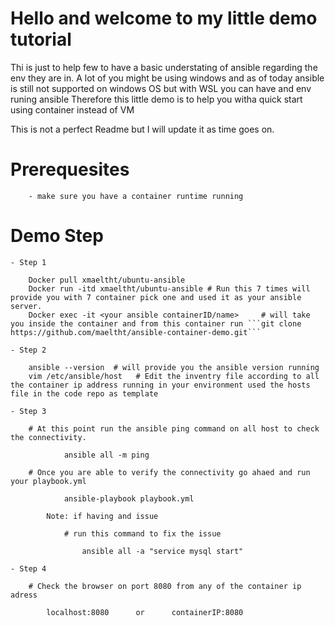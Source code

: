 # Hello and welcome to my little demo tutorial

Thi is just to help few to have a basic understating of ansible regarding the env they are in.
A lot of you might be using windows and as of today ansible is still not supported on windows OS but with WSL you can have and env runing ansible
   Therefore this little demo is to help you witha quick start using container instead of VM


This is not a perfect Readme but I will update it as time goes on. 

# Prerequesites

        - make sure you have a container runtime running

# Demo Step
    - Step 1
        
        Docker pull xmaeltht/ubuntu-ansible
        Docker run -itd xmaeltht/ubuntu-ansible # Run this 7 times will provide you with 7 container pick one and used it as your ansible server.
        Docker exec -it <your ansible containerID/name>     # will take you inside the container and from this container run ```git clone https://github.com/maeltht/ansible-container-demo.git```
        
    - Step 2

        ansible --version  # will provide you the ansible version running 
        vim /etc/ansible/host   # Edit the inventry file according to all the container ip address running in your environment used the hosts file in the code repo as template

    - Step 3

        # At this point run the ansible ping command on all host to check the connectivity.

                ansible all -m ping

        # Once you are able to verify the connectivity go ahaed and run your playbook.yml

                ansible-playbook playbook.yml
```
        Note: if having and issue 

            # run this command to fix the issue

                ansible all -a "service mysql start"
```
    - Step 4
        
        # Check the browser on port 8080 from any of the container ip adress 

            localhost:8080      or      containerIP:8080


        